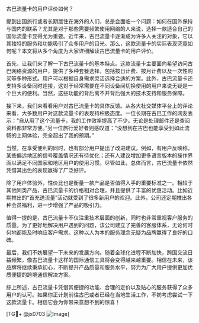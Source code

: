 古巴流量卡的用户评价如何？

提到出国旅行或者长期居住在海外的人们，总是会面临一个问题：如何在国外保持与国内的联系？尤其是对于那些需要频繁使用网络的人来说，选择一款适合自己的国际流量卡显得尤为重要。近年来，古巴流量卡逐渐成为许多人关注的对象，它以其独特的服务和功能吸引了众多用户的目光。那么，这款流量卡的实际表现究竟如何呢？本文将从多个角度为大家详细解读古巴流量卡的用户评价。

首先，让我们来了解一下古巴流量卡的基本特点。这款流量卡主要面向希望访问古巴网络资源的用户，提供了多种套餐选择，包括按日计费、按月计费以及一次性购买等多种形式。用户可以根据自身需求灵活选择合适的方案。此外，古巴流量卡还支持多设备同时连接，这对于经常需要在不同设备间切换使用的用户来说无疑是一个巨大的便利。当然，这些功能的背后离不开背后强大的技术支持和服务保障。

接下来，我们来看看用户对古巴流量卡的具体反馈。从各大社交媒体平台上的评论来看，大多数用户对这款流量卡的表现持积极态度。一位长期在古巴工作的网友表示：“自从用了这个流量卡，我的工作效率提高了不少。无论是处理邮件还是查阅资料都非常方便。”另一位旅行爱好者则感叹道：“没想到在古巴也能享受到如此流畅的上网体验，完全超出了我的预期。”

当然，在享受便利的同时，也有部分用户提出了改进建议。例如，有用户反映称，某些偏远地区的信号覆盖情况还有待优化；还有人建议增加更多语言版本的操作界面以满足不同国家和地区用户的使用习惯。尽管如此，总体而言，古巴流量卡依然凭借其出色的表现赢得了广泛好评。

除了用户体验外，性价比也是衡量一款产品是否值得入手的重要标准之一。相较于其他同类产品，古巴流量卡的价格相对合理，并且提供了丰富的优惠活动。比如近期推出的“首充送流量”活动就受到了很多新用户的欢迎。此外，公司还定期推出各种会员福利，进一步增强了产品的吸引力。

值得一提的是，古巴流量卡不仅注重技术层面的创新，同时也非常重视客户服务的质量。为了更好地解决用户遇到的问题，该公司建立了完善的客服体系，无论何时何地都能及时响应客户需求。这种以人为本的服务理念无疑为品牌赢得了良好的口碑。

最后，我们不妨展望一下未来的发展方向。随着全球化进程不断加快，跨国交流日益频繁，像古巴流量卡这样的国际通信工具将会变得越来越重要。相信在未来，该品牌将继续秉承初心，不断提升产品质量和服务水平，努力为广大用户提供更加优质便捷的跨境通信解决方案。

综上所述，古巴流量卡凭借其便捷的功能、合理的定价以及贴心的服务获得了众多用户的认可。如果你正计划前往古巴或者已经在当地生活工作，不妨考虑尝试一下这款流量卡。相信它会为你带来意想不到的惊喜！

[TG💪+ @jx0703 ![Image](https://github.com/user-attachments/assets/dbca1d08-cadb-493c-b0ec-ad6f7a83f270)]